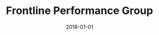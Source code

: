 ---
layout: site
title: "Frontline Performance Group"
date: 2018-01-01
categories: [community]
version: 1.5.11
major: 1
minor: 5
patch: 11
slug: frontline-performance-group
link: http://www.frontlinepg.com/
permalink: /sites/:slug
---